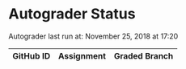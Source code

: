 # Autograder Status
Autograder last run at: November 25, 2018 at 17:20

| GitHub ID | Assignment | Graded Branch |
|-----------|------------|---------------|

